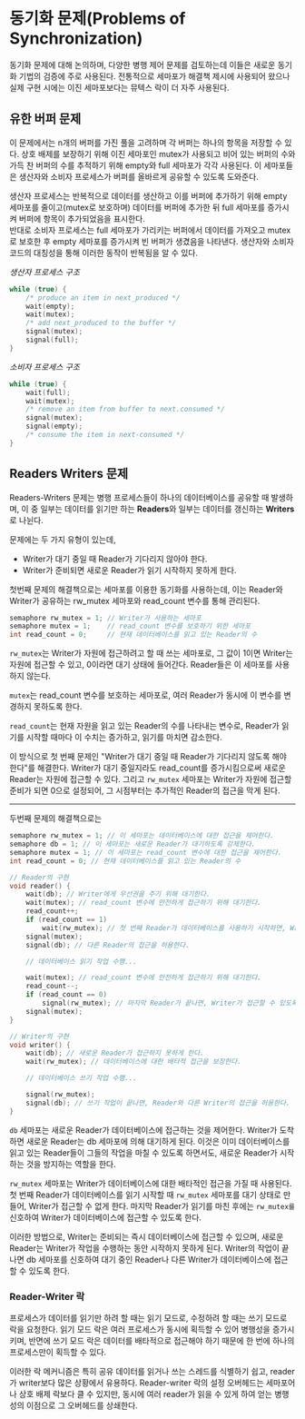 # 동기화 문제(Problems of Synchronization)

동기화 문제에 대해 논의하며, 다양한 병행 제어 문제를 검토하는데 이들은 새로운 동기화 기법의 검증에 주로 사용된다. 전통적으로 세마포가 해결책 제시에 사용되어 왔으나 실제 구현 시에는 이진 세마포보다는 뮤텍스 락이 더 자주 사용된다.

## 유한 버퍼 문제

이 문제에서는 n개의 버퍼를 가진 풀을 고려하며 각 버퍼는 하나의 항목을 저장할 수 있다. 상호 배제를 보장하기 위해 이진 세마포인 mutex가 사용되고 비어 있는 버퍼의 수와 가득 찬 버퍼의 수를 추적하기 위해 empty와 full 세마포가 각각 사용된다. 이 세마포들은 생산자와 소비자 프로세스가 버퍼를 올바르게 공유할 수 있도록 도와준다.

생산자 프로세스는 반복적으로 데이터를 생산하고 이를 버퍼에 추가하기 위해 empty 세마포를 줄이고(mutex로 보호하며) 데이터를 버퍼에 추가한 뒤 full 세마포를 증가시켜 버퍼에 항목이 추가되었음을 표시한다.  
반대로 소비자 프로세스는 full 세마포가 가리키는 버퍼에서 데이터를 가져오고 mutex로 보호한 후 empty 세마포를 증가시켜 빈 버퍼가 생겼음을 나타낸다. 생산자와 소비자 코드의 대칭성을 통해 이러한 동작이 반복됨을 알 수 있다.

*생산자 프로세스 구조*

```c
while (true) {
    /* produce an item in next_produced */
    wait(empty); 
    wait(mutex);    
    /* add next_produced to the buffer */
    signal(mutex); 
    signal(full);
}
```

*소비자 프로세스 구조*

```c
while (true) { 
    wait(full); 
    wait(mutex);
    /* remove an item from buffer to next.consumed */
    signal(mutex); 
    signal(empty);
    /* consume the item in next-consumed */
}
```

## Readers Writers 문제

Readers-Writers 문제는 병행 프로세스들이 하나의 데이터베이스를 공유할 때 발생하며, 이 중 일부는 데이터를 읽기만 하는 **Readers**와 일부는 데이터를 갱신하는 **Writers**로 나뉜다. 

문제에는 두 가지 유형이 있는데, 
- Writer가 대기 중일 때 Reader가 기다리지 않아야 한다.
- Writer가 준비되면 새로운 Reader가 읽기 시작하지 못하게 한다. 

첫번째 문제의 해결책으로는 세마포를 이용한 동기화를 사용하는데, 이는 Reader와 Writer가 공유하는 rw_mutex 세마포와 read_count 변수를 통해 관리된다. 

```c
semaphore rw_mutex = 1; // Writer가 사용하는 세마포
semaphore mutex = 1;    // read_count 변수를 보호하기 위한 세마포
int read_count = 0;     // 현재 데이터베이스를 읽고 있는 Reader의 수
```

`rw_mutex`는 Writer가 자원에 접근하려고 할 때 쓰는 세마포로, 그 값이 1이면 Writer는 자원에 접근할 수 있고, 0이라면 대기 상태에 들어간다. Reader들은 이 세마포를 사용하지 않는다.

`mutex`는 read_count 변수를 보호하는 세마포로, 여러 Reader가 동시에 이 변수를 변경하지 못하도록 한다.

`read_count`는 현재 자원을 읽고 있는 Reader의 수를 나타내는 변수로, Reader가 읽기를 시작할 때마다 이 수치는 증가하고, 읽기를 마치면 감소한다.

이 방식으로 첫 번째 문제인 "Writer가 대기 중일 때 Reader가 기다리지 않도록 해야 한다"를 해결한다. Writer가 대기 중일지라도 read_count를 증가시킴으로써 새로운 Reader는 자원에 접근할 수 있다. 그리고 `rw_mutex` 세마포는 Writer가 자원에 접근할 준비가 되면 0으로 설정되어, 그 시점부터는 추가적인 Reader의 접근을 막게 된다.

---

두번째 문제의 해결책으로는 

```c
semaphore rw_mutex = 1; // 이 세마포는 데이터베이스에 대한 접근을 제어한다.
semaphore db = 1; // 이 세마포는 새로운 Reader가 대기하도록 강제한다.
semaphore mutex = 1; // 이 세마포는 read_count 변수에 대한 접근을 제어한다.
int read_count = 0; // 현재 데이터베이스를 읽고 있는 Reader의 수

// Reader의 구현
void reader() {
    wait(db); // Writer에게 우선권을 주기 위해 대기한다.
    wait(mutex); // read_count 변수에 안전하게 접근하기 위해 대기한다.
    read_count++;
    if (read_count == 1) 
        wait(rw_mutex); // 첫 번째 Reader가 데이터베이스를 사용하기 시작하면, Writer의 접근을 차단한다.
    signal(mutex);
    signal(db); // 다른 Reader의 접근을 허용한다.

    // 데이터베이스 읽기 작업 수행...

    wait(mutex); // read_count 변수에 안전하게 접근하기 위해 대기한다.
    read_count--;
    if (read_count == 0) 
        signal(rw_mutex); // 마지막 Reader가 끝나면, Writer가 접근할 수 있도록 한다.
    signal(mutex);
}

// Writer의 구현
void writer() {
    wait(db); // 새로운 Reader가 접근하지 못하게 한다.
    wait(rw_mutex); // 데이터베이스에 대한 배타적 접근을 보장한다.

    // 데이터베이스 쓰기 작업 수행...

    signal(rw_mutex);
    signal(db); // 쓰기 작업이 끝나면, Reader와 다른 Writer의 접근을 허용한다.
}
```

`db` 세마포는 새로운 Reader가 데이터베이스에 접근하는 것을 제어한다. Writer가 도착하면 새로운 Reader는 db 세마포에 의해 대기하게 된다. 이것은 이미 데이터베이스를 읽고 있는 Reader들이 그들의 작업을 마칠 수 있도록 하면서도, 새로운 Reader가 시작하는 것을 방지하는 역할을 한다.

`rw_mutex` 세마포는 Writer가 데이터베이스에 대한 배타적인 접근을 가질 때 사용된다. 첫 번째 Reader가 데이터베이스를 읽기 시작할 때 `rw_mutex` 세마포를 대기 상태로 만들어, Writer가 접근할 수 없게 한다. 마지막 Reader가 읽기를 마친 후에는 `rw_mutex를` 신호하여 Writer가 데이터베이스에 접근할 수 있도록 한다.

이러한 방법으로, Writer는 준비되는 즉시 데이터베이스에 접근할 수 있으며, 새로운 Reader는 Writer가 작업을 수행하는 동안 시작하지 못하게 된다. Writer의 작업이 끝나면 db 세마포를 신호하여 대기 중인 Reader나 다른 Writer가 데이터베이스에 접근할 수 있도록 한다.


### Reader-Writer 락

프로세스가 데이터를 읽기만 하려 할 때는 읽기 모드로, 수정하려 할 때는 쓰기 모드로 락을 요청한다. 읽기 모드 락은 여러 프로세스가 동시에 획득할 수 있어 병행성을 증가시키며, 반면에 쓰기 모드 락은 데이터를 배타적으로 접근해야 하기 때문에 한 번에 하나의 프로세스만이 획득할 수 있다. 

이러한 락 메커니즘은 특히 공유 데이터를 읽거나 쓰는 스레드를 식별하기 쉽고, reader가 writer보다 많은 상황에서 유용하다. Reader-writer 락의 설정 오버헤드는 세마포어나 상호 배제 락보다 클 수 있지만, 동시에 여러 reader가 읽을 수 있게 하여 얻는 병행성의 이점으로 그 오버헤드를 상쇄한다.